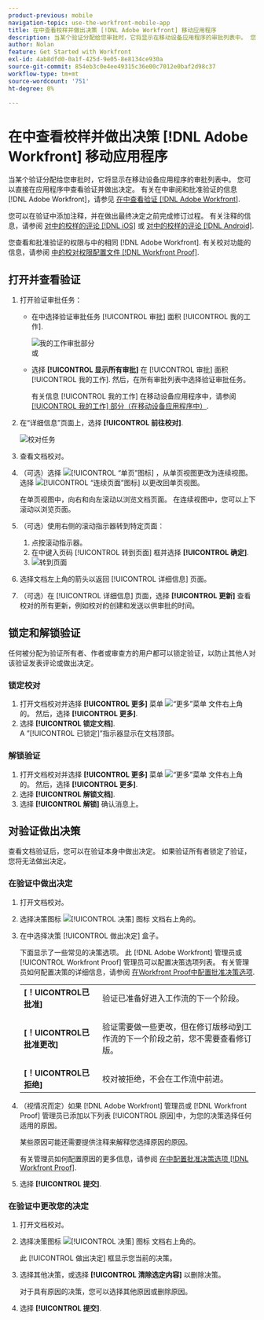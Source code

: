 ```yaml
---
product-previous: mobile
navigation-topic: use-the-workfront-mobile-app
title: 在中查看校样并做出决策 [!DNL Adobe Workfront] 移动应用程序
description: 当某个验证分配给您审批时，它将显示在移动设备应用程序的审批列表中。 您可以直接在应用程序中查看验证并做出决定。
author: Nolan
feature: Get Started with Workfront
exl-id: 4ab8dfd0-0a1f-425d-9e05-8e8134ce930a
source-git-commit: 854eb3c0e4ee49315c36e00c7012e0baf2d98c37
workflow-type: tm+mt
source-wordcount: '751'
ht-degree: 0%

---
```


# 在中查看校样并做出决策 [!DNL Adobe Workfront] 移动应用程序

当某个验证分配给您审批时，它将显示在移动设备应用程序的审批列表中。 您可以直接在应用程序中查看验证并做出决定。 有关在中审阅和批准验证的信息 [!DNL Adobe Workfront]，请参见 [在中查看验证 [!DNL Adobe Workfront]](../../../review-and-approve-work/proofing/reviewing-proofs-within-workfront/review-proofs-in-wf.md).

您可以在验证中添加注释，并在做出最终决定之前完成修订过程。 有关注释的信息，请参阅 [对中的校样的评论 [!DNL iOS]](../../../workfront-basics/mobile-apps/using-the-workfront-mobile-app/comment-on-proofs-ios.md) 或 [对中的校样的评论 [!DNL Android]](../../../workfront-basics/mobile-apps/using-the-workfront-mobile-app/comment-on-proofs-android.md).

您查看和批准验证的权限与中的相同 [!DNL Adobe Workfront]. 有关校对功能的信息，请参阅 [中的校对权限配置文件 [!DNL Workfront Proof]](../../../workfront-proof/wp-acct-admin/account-settings/proof-perm-profiles-in-wp.md).

## 打开并查看验证

1. 打开验证审批任务：

   * 在中选择验证审批任务 [!UICONTROL 审批] 面积 [!UICONTROL 我的工作].

      ![我的工作审批部分](assets/mobile-mywork-approvals-338x482.png)\
      或

   * 选择 **[!UICONTROL 显示所有审批]** 在 [!UICONTROL 审批] 面积 [!UICONTROL 我的工作]. 然后，在所有审批列表中选择验证审批任务。

      有关信息 [!UICONTROL 我的工作] 在移动设备应用程序中，请参阅 [[!UICONTROL 我的工作] 部分（在移动设备应用程序中）](../../../workfront-basics/mobile-apps/using-the-workfront-mobile-app/my-work-section-mobile.md).

1. 在“详细信息”页面上，选择 **[!UICONTROL 前往校对]**.

   ![校对任务](assets/mobile-prooftask1-338x516.png)

1. 查看文档校对。
1. （可选）选择 ![[!UICONTROL “单页”图标]](assets/mobile-proofpagingicon1-25x36.png) ，从单页视图更改为连续视图。 选择 ![[!UICONTROL “连续页面”图标]](assets/mobile-proofpagingicon2-25x25.png) 以更改回单页视图。

   在单页视图中，向右和向左滚动以浏览文档页面。 在连续视图中，您可以上下滚动以浏览页面。

1. （可选）使用右侧的滚动指示器转到特定页面：

   1. 点按滚动指示器。
   1. 在中键入页码 [!UICONTROL 转到页面] 框并选择 **[!UICONTROL 确定]**.
   1. ![转到页面](assets/mobile-gotopage-350x224.png)

1. 选择文档左上角的箭头以返回 [!UICONTROL 详细信息] 页面。
1. （可选）在 [!UICONTROL 详细信息] 页面，选择 **[!UICONTROL 更新]** 查看校对的所有更新，例如校对的创建和发送以供审批的时间。

## 锁定和解锁验证

任何被分配为验证所有者、作者或审查方的用户都可以锁定验证，以防止其他人对该验证发表评论或做出决定。

### 锁定校对

1. 打开文档校对并选择 **[!UICONTROL 更多]** 菜单 ![“更多”菜单](assets/mobile-verticalmoremenu-20x33.png) 文件右上角的。 然后，选择 **[!UICONTROL 更多]**.
1. 选择 **[!UICONTROL 锁定文档]**.\
   A ”[!UICONTROL 已锁定]”指示器显示在文档顶部。

### 解锁验证

1. 打开文档校对并选择 **[!UICONTROL 更多]** 菜单 ![“更多”菜单](assets/mobile-verticalmoremenu-20x33.png) 文件右上角的。 然后，选择 **[!UICONTROL 更多]**.
1. 选择 **[!UICONTROL 解锁文档]**.
1. 选择 **[!UICONTROL 解锁]** 确认消息上。

## 对验证做出决策

查看文档验证后，您可以在验证本身中做出决定。 如果验证所有者锁定了验证，您将无法做出决定。

### 在验证中做出决定

1. 打开文档校对。
1. 选择决策图标 ![[!UICONTROL 决策] 图标](assets/mobile-proofcheckmarkdecisionicon-30x30.png) 文档右上角的。
1. 在中选择决策 [!UICONTROL 做出决定] 盒子。

   下面显示了一些常见的决策选项。 此 [!DNL Adobe Workfront] 管理员或 [!UICONTROL Workfront Proof] 管理员可以配置决策选项列表。 有关管理员如何配置决策的详细信息，请参阅 [在Workfront Proof中配置批准决策选项](../../../workfront-proof/wp-acct-admin/account-settings/configure-approval-decision-in-wp.md).

   <table style="table-layout:auto"> 
    <col> 
    <col> 
    <tbody> 
     <tr> 
      <td role="rowheader"><strong>[！UICONTROL已批准]</strong></td> 
      <td>验证已准备好进入工作流的下一个阶段。</td> 
     </tr> 
     <tr> 
      <td role="rowheader"><strong>[！UICONTROL已批准更改]</strong></td> 
      <td> <p>验证需要做一些更改，但在修订版移动到工作流的下一个阶段之前，您不需要查看修订版。</p> </td> 
     </tr> 
     <tr> 
      <td role="rowheader"><strong>[！UICONTROL已拒绝]</strong></td> 
      <td>校对被拒绝，不会在工作流中前进。</td> 
     </tr> 
    </tbody> 
   </table>

1. （视情况而定）如果 [!DNL Adobe Workfront] 管理员或 [!DNL Workfront Proof] 管理员已添加以下列表 [!UICONTROL 原因]中，为您的决策选择任何适用的原因。

   某些原因可能还需要提供注释来解释您选择原因的原因。

   有关管理员如何配置原因的更多信息，请参阅  [在中配置批准决策选项 [!DNL Workfront Proof]](../../../workfront-proof/wp-acct-admin/account-settings/configure-approval-decision-in-wp.md).

1. 选择 **[!UICONTROL 提交]**.

### 在验证中更改您的决定

1. 打开文档校对。
1. 选择决策图标 ![[!UICONTROL 决策] 图标](assets/mobile-proofcheckmarkdecisionicon-30x30.png) 文档右上角的。

   此 [!UICONTROL 做出决定] 框显示您当前的决策。

1. 选择其他决策，或选择 **[!UICONTROL 清除选定内容]** 以删除决策。

   对于具有原因的决策，您可以选择其他原因或删除原因。

1. 选择 **[!UICONTROL 提交]**.
